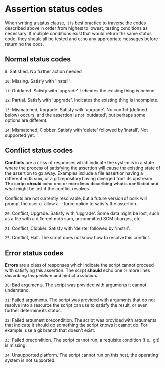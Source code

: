# Assertion status codes

When writing a status clause, it is best practice to traverse the codes described above in order from highest to lowest, testing conditions as necessary. If multiple conditions exist that would return the same status code, they should all be tested and echo any appropriate messages before returning the code.

## Normal status codes

`0`: Satisfied. No further action needed.

`10`: Missing. Satisfy with 'install'.

`11`: Outdated. Satisfy with 'upgrade'. Indicates the existing thing is behind.

`12`: Partial. Satisfy with 'upgrade'. Indicates the existing thing is incomplete.

`13`: Mismatched, Upgrade. Satisfy with 'upgrade'. No conflict (defined below) occurs, and the assertion is not 'outdated', but perhaps some options are different.

`14`: Mismatched, Clobber. Satisfy with 'delete' followed by 'install'. Not supported yet.

## Conflict status codes

**Conflicts** are a class of responses which indicate the system is in a state where the process of satisfying the assertion will cause the existing state of the assertion to go away. Examples include a file assertion having a different md5 sum, or a git repository having diverged from its upstream. The script **should** echo one or more lines describing what is conflicted and what might be lost if the conflict resolves.

Conflicts are not currently resolvable, but a future version of bork will prompt the user or allow a --force option to satisfy the assertion.

`20`: Conflict, Upgrade. Satisfy with 'upgrade'. Some data might be lost, such as a file with a different md5 sum, uncommitted SCM changes, etc.

`21`: Conflict, Clobber. Satisfy with 'delete' followed by 'install'.

`25`: Conflict, Halt. The script does not know how to resolve this conflict.

## Error status codes

**Errors** are a class of responses which indicate the script cannot proceed with satisfying this assertion. The script **should** echo one or more lines describing the problem and hint at a solution.

`30`: Bad arguments. The script was provided with arguments it cannot understand.

`31`: Failed arguments. The script was provided with arguments that do not resolve into a resource the script can use to satisfy the result, or even further determine its status.

`32`: Failed argument precondition. The script was provided with arguments that indicate it should do something the script knows it cannot do. For example, use a git branch that doesn't exist.

`33`: Failed precondition. The script cannot run, a requisite condition (f.e., git) is missing.

`34`: Unsupported platform. The script cannot run on this host, the operating system is not supported.
